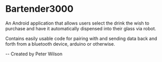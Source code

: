 # Bartender3000
An Android application that allows users select the drink the wish to purchase and have it automatically dispensed into their glass via robot.

Contains easily usable code for pairing with and sending data back and forth from a bluetooth device, arduino or otherwise. 

-- Created by Peter Wilson
